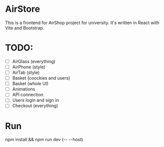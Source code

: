 # AirStore
This is a frontend for AirShop project for university. It's written in React with Vite and Bootstrap.
# TODO:
- [ ] AirGlass (everything)
- [ ] AirPhone (style)
- [ ] AirTab (style)
- [ ] Basket (coockies and users)
- [ ] Basket (whole UI)
- [ ] Animations
- [ ] API connection
- [ ] Users login and sign in
- [ ] Checkout (everything)
# Run
npm install && npm run dev (-- --host)
